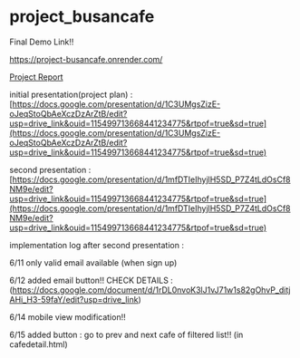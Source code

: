# project_busancafe

Final Demo Link!!

https://project-busancafe.onrender.com/


[Project Report](https://drive.google.com/file/d/1brm1WQ2x76oQkl1Ym0NWYXiH62XZQLd3/view?usp=drive_link)


initial presentation(project plan) : [https://docs.google.com/presentation/d/1C3UMgsZizE-oJeqStoQbAeXczDzArZtB/edit?usp=drive_link&ouid=115499713668441234775&rtpof=true&sd=true](https://docs.google.com/presentation/d/1C3UMgsZizE-oJeqStoQbAeXczDzArZtB/edit?usp=drive_link&ouid=115499713668441234775&rtpof=true&sd=true)



second presentation : [https://docs.google.com/presentation/d/1mfDTIeIhyjlH5SD_P7Z4tLdOsCf8NM9e/edit?usp=drive_link&ouid=115499713668441234775&rtpof=true&sd=true](https://docs.google.com/presentation/d/1mfDTIeIhyjlH5SD_P7Z4tLdOsCf8NM9e/edit?usp=drive_link&ouid=115499713668441234775&rtpof=true&sd=true)


implementation log after second presentation :


6/11 only valid email available (when sign up)


6/12 added email button!!
CHECK DETAILS : (https://docs.google.com/document/d/1rDL0nvoK3lJ1vJ71w1s82gOhvP_ditjAHi_H3-59faY/edit?usp=drive_link)


6/14 mobile view modification!! 


6/15 added button : go to prev and next cafe of filtered list!! (in cafedetail.html)
